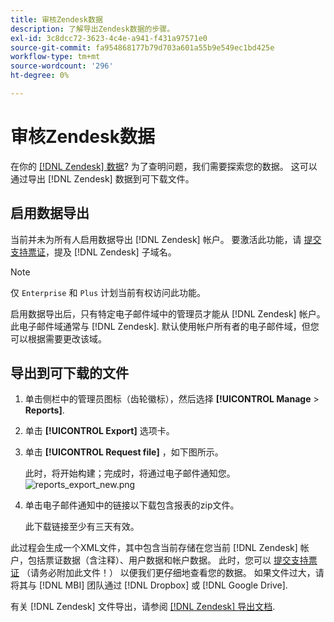 ```yaml
---
title: 审核Zendesk数据
description: 了解导出Zendesk数据的步骤。
exl-id: 3c8dcc72-3623-4c4e-a941-f431a97571e0
source-git-commit: fa954868177b79d703a601a55b9e549ec1bd425e
workflow-type: tm+mt
source-wordcount: '296'
ht-degree: 0%

---
```


# 审核Zendesk数据

在你的 [[!DNL Zendesk] 数据](../integrations/exp-zendesk-data.md)? 为了查明问题，我们需要探索您的数据。 这可以通过导出 [!DNL Zendesk] 数据到可下载文件。

## 启用数据导出

当前并未为所有人启用数据导出 [!DNL Zendesk] 帐户。 要激活此功能，请 [提交支持票证](https://experienceleague.adobe.com/docs/commerce-knowledge-base/kb/troubleshooting/miscellaneous/mbi-service-policies.html?lang=en)，提及 [!DNL Zendesk] 子域名。

>[!NOTE]
>
>仅 `Enterprise` 和 `Plus` 计划当前有权访问此功能。

启用数据导出后，只有特定电子邮件域中的管理员才能从 [!DNL Zendesk] 帐户。 此电子邮件域通常与 [!DNL Zendesk]. 默认使用帐户所有者的电子邮件域，但您可以根据需要更改该域。

## 导出到可下载的文件

1. 单击侧栏中的管理员图标（齿轮徽标），然后选择 **[!UICONTROL Manage** > **Reports]**.
1. 单击 **[!UICONTROL Export]** 选项卡。
1. 单击 **[!UICONTROL Request file]** ，如下图所示。

   此时，将开始构建；完成时，将通过电子邮件通知您。
   ![reports_export_new.png](../../../assets/reports_export_new.png)

1. 单击电子邮件通知中的链接以下载包含报表的zip文件。

   此下载链接至少有三天有效。

此过程会生成一个XML文件，其中包含当前存储在您当前 [!DNL Zendesk] 帐户，包括票证数据（含注释）、用户数据和帐户数据。 此时，您可以 [提交支持票证](https://experienceleague.adobe.com/docs/commerce-knowledge-base/kb/troubleshooting/miscellaneous/mbi-service-policies.html?lang=en) （请务必附加此文件！） 以便我们更仔细地查看您的数据。 如果文件过大，请将其与 [!DNL MBI] 团队通过 [!DNL Dropbox] 或 [!DNL Google Drive].

有关 [!DNL Zendesk] 文件导出，请参阅 [[!DNL Zendesk] 导出文档](https://support.zendesk.com/hc/en-us/articles/4408886165402-Exporting-data-to-a-JSON-CSV-or-XML-file).
